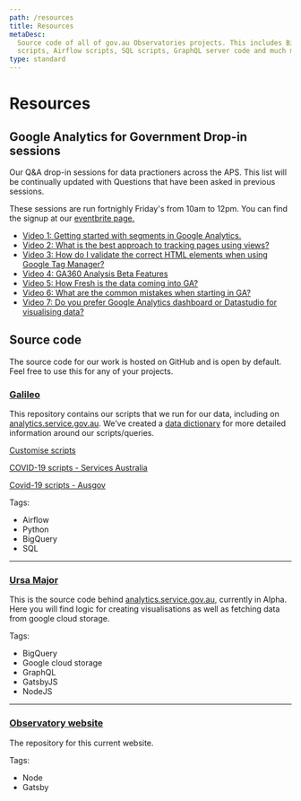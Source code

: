 ```yaml
---
path: /resources
title: Resources
metaDesc:
  Source code of all of gov.au Observatories projects. This includes BigQuery
  scripts, Airflow scripts, SQL scripts, GraphQL server code and much more.
type: standard
---
```


# Resources

## Google Analytics for Government Drop-in sessions

Our Q&A drop-in sessions for data practioners across the APS. This list will be
continually updated with Questions that have been asked in previous sessions.

These sessions are run fortnighly Friday's from 10am to 12pm. You can find the
signup at our
[eventbrite page.](https://www.eventbrite.com.au/o/digital-transformation-agency-8025584572)

- [Video 1: Getting started with segments in Google Analytics.](https://youtu.be/NVXRBhb_IcY)
- [Video 2: What is the best approach to tracking pages using views?](https://youtu.be/UngFpyjCxs0)
- [Video 3: How do I validate the correct HTML elements when using Google Tag Manager?](https://youtu.be/j4FE_Il6zSY)
- [Video 4: GA360 Analysis Beta Features](https://youtu.be/oP4TU9by47M)
- [Video 5: How Fresh is the data coming into GA?](https://youtu.be/ux_C2RdiiY8)
- [Video 6: What are the common mistakes when starting in GA?](https://youtu.be/2h1FVxTPNnY)
- [Video 7: Do you prefer Google Analytics dashboard or Datastudio for visualising data?](https://youtu.be/I2P6aTcc8n8)

## Source code

The source code for our work is hosted on GitHub and is open by default. Feel
free to use this for any of your projects.

### [Galileo](https://github.com/govau/GAlileo)

This repository contains our scripts that we run for our data, including on
<a href="https://analytics.service.gov.au">analytics.service.gov.au</a>. We’ve
created a
[data dictionary](https://github.com/govau/GAlileo/wiki/gov.au-Observatory-Data-Dictionary)
for more detailed information around our scripts/queries.

[Customise scripts](https://github.com/govau/GAlileo/tree/master/dags/bq_scripts_doi)

[COVID-19 scripts - Services Australia](https://github.com/govau/GAlileo/tree/master/dags/bq_scripts_covid19_servicesaus)

[Covid-19 scripts - Ausgov](https://github.com/govau/GAlileo/tree/master/dags/bq_scripts_covid19_ausgov)

<p class="inline">Tags:</p>

<ul class="au-tag-list au-tag-list--inline">
  <li><span class="au-tag">Airflow</span></li>
  <li><span class="au-tag">Python</span></li>
  <li><span class="au-tag">BigQuery</span></li>
  <li><span class="au-tag">SQL</span></li>
</ul>
<hr class="divider"/>

<h3 class="mt-0"><a href="https://github.com/govau/ursa-major">Ursa Major</a></h2>

This is the source code behind
<a href="https://analytics.service.gov.au">analytics.service.gov.au</a>,
currently in Alpha. Here you will find logic for creating visualisations as well
as fetching data from google cloud storage.

<p class="inline">Tags:</p>

<ul class="au-tag-list au-tag-list--inline">
  <li><span class="au-tag">BigQuery</span></li>
  <li><span class="au-tag">Google cloud storage</span></li>
  <li><span class="au-tag">GraphQL</span></li>
  <li><span class="au-tag">GatsbyJS</span></li>
  <li><span class="au-tag">NodeJS</span></li>
</ul>

<hr class="divider" />

<h3 class="mt-0"><a href="https://github.com/govau/observatory-website">Observatory website</a></h2>

The repository for this current website.

<p class="inline">Tags:</p>

<ul class="au-tag-list au-tag-list--inline">
  <li><span class="au-tag">Node</span></li>
  <li><span class="au-tag">Gatsby</span></li>
</ul>
